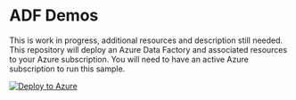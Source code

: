 # ADF Demos

This is work in progress, additional resources and description still needed. This repository will deploy an Azure Data Factory and associated resources to your Azure subscription. You will need to have an active Azure subscription to run this sample. 

[![Deploy to Azure](https://aka.ms/deploytoazurebutton)](https://portal.azure.com/#create/Microsoft.Template/uri/https%3A%2F%2Fraw.githubusercontent.com%2Fbenkettner%2FADF-Demo%2Fmaster%2Ftemplate.json)
